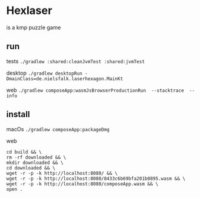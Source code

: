 # Hexlaser

is a kmp puzzle game

## run
tests
`./gradlew :shared:cleanJvmTest :shared:jvmTest`

desktop
`./gradlew desktopRun -DmainClass=de.nielsfalk.laserhexagon.MainKt`

web 
`./gradlew composeApp:wasmJsBrowserProductionRun  --stacktrace  --info`

## install
macOs
`./gradlew composeApp:packageDmg`

web
```shell
cd build && \
rm -rf downloaded && \
mkdir downloaded && \
cd downloaded && \
wget -r -p -k http://localhost:8080/ && \
wget -r -p -k http://localhost:8080/8433c6b69bfa201b0895.wasm && \
wget -r -p -k http://localhost:8080/composeApp.wasm && \
open .
```

